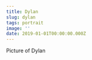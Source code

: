 ```yaml
---
title: Dylan
slug: dylan
tags: portrait
image: ''
date: 2019-01-01T00:00:00.000Z
---
```

Picture of Dylan

